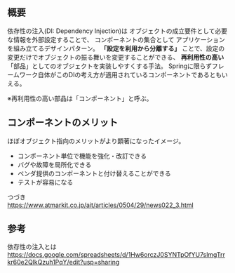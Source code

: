 ## 概要
依存性の注入(DI: Dependency Injection)は
オブジェクトの成立要件として必要な情報を外部設定することで、
コンポーネントの集合として  アプリケーションを組み立てるデザインパターン。
**「設定を利用から分離する」** ことで、設定の変更だけでオブジェクトの振る舞いを変更することができる、
**再利用性の高い**「部品」としてのオブジェクトを実装しやすくする手法。
Springに限らずフレームワーク自体がこのDIの考え方が適用されているコンポーネントであるともいえる。

※再利用性の高い部品は「コンポーネント」と呼ぶ。

## コンポーネントのメリット
ほぼオブジェクト指向のメリットがより顕著になったイメージ。
- コンポーネント単位で機能を強化・改訂できる
- バグや故障を局所化できる
- ベンダ提供のコンポーネントと付け替えることができる
- テストが容易になる

つづき  
https://www.atmarkit.co.jp/ait/articles/0504/29/news022_3.html

## 参考
依存性の注入とは  
https://docs.google.com/spreadsheets/d/1Hw6orczJ0SYNTpOfYU7slmgTrrkr60e2QlkQzuh1PqY/edit?usp=sharing
